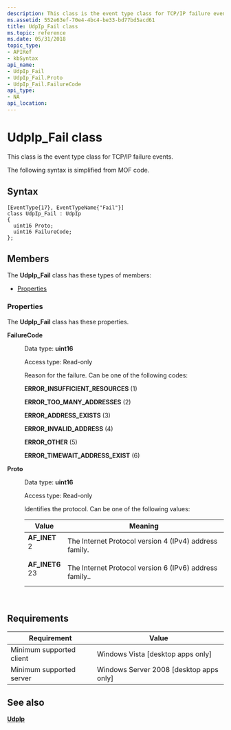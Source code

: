 ```yaml
---
description: This class is the event type class for TCP/IP failure events. The following syntax is simplified from MOF code.
ms.assetid: 552e63ef-70e4-4bc4-be33-bd77bd5acd61
title: UdpIp_Fail class
ms.topic: reference
ms.date: 05/31/2018
topic_type: 
- APIRef
- kbSyntax
api_name: 
- UdpIp_Fail
- UdpIp_Fail.Proto
- UdpIp_Fail.FailureCode
api_type: 
- NA
api_location: 
---
```


# UdpIp\_Fail class

This class is the event type class for TCP/IP failure events.

The following syntax is simplified from MOF code.

## Syntax

``` syntax
[EventType{17}, EventTypeName{"Fail"}]
class UdpIp_Fail : UdpIp
{
  uint16 Proto;
  uint16 FailureCode;
};
```

## Members

The **UdpIp\_Fail** class has these types of members:

-   [Properties](#properties)

### Properties

The **UdpIp\_Fail** class has these properties.

<dl> <dt>

**FailureCode**
</dt> <dd> <dl> <dt>

Data type: **uint16**
</dt> <dt>

Access type: Read-only
</dt> </dl>

Reason for the failure. Can be one of the following codes:

<dl> <dt>

<span id="ERROR_INSUFFICIENT_RESOURCES"></span><span id="error_insufficient_resources"></span>**ERROR\_INSUFFICIENT\_RESOURCES** (1)
</dt> <dt>

<span id="ERROR_TOO_MANY_ADDRESSES"></span><span id="error_too_many_addresses"></span>**ERROR\_TOO\_MANY\_ADDRESSES** (2)
</dt> <dt>

<span id="ERROR_ADDRESS_EXISTS"></span><span id="error_address_exists"></span>**ERROR\_ADDRESS\_EXISTS** (3)
</dt> <dt>

<span id="ERROR_INVALID_ADDRESS"></span><span id="error_invalid_address"></span>**ERROR\_INVALID\_ADDRESS** (4)
</dt> <dt>

<span id="ERROR_OTHER"></span><span id="error_other"></span>**ERROR\_OTHER** (5)
</dt> <dt>

<span id="ERROR_TIMEWAIT_ADDRESS_EXIST"></span><span id="error_timewait_address_exist"></span>**ERROR\_TIMEWAIT\_ADDRESS\_EXIST** (6)
</dt> </dl>

</dd> <dt>

**Proto**
</dt> <dd> <dl> <dt>

Data type: **uint16**
</dt> <dt>

Access type: Read-only
</dt> </dl>

Identifies the protocol. Can be one of the following values:



| Value                                                                                                                                                                                                  | Meaning                                                            |
|--------------------------------------------------------------------------------------------------------------------------------------------------------------------------------------------------------|--------------------------------------------------------------------|
| <span id="AF_INET"></span><span id="af_inet"></span><dl> <dt>**AF\_INET**</dt> <dt>2</dt> </dl>     | The Internet Protocol version 4 (IPv4) address family.<br/>  |
| <span id="AF_INET6"></span><span id="af_inet6"></span><dl> <dt>**AF\_INET6**</dt> <dt>23</dt> </dl> | The Internet Protocol version 6 (IPv6) address family..<br/> |



 

</dd> </dl>

## Requirements



| Requirement | Value |
|-------------------------------------|------------------------------------------------------|
| Minimum supported client<br/> | Windows Vista \[desktop apps only\]<br/>       |
| Minimum supported server<br/> | Windows Server 2008 \[desktop apps only\]<br/> |



## See also

<dl> <dt>

[**UdpIp**](udpip.md)
</dt> </dl>

 

 




